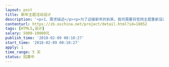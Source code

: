 ```yaml
---                
layout: post       
title: 新年主题活动设计           
description: '<p>1、需求描述</p><p>为了迎接新年的到来，我司需要将官网主题重新设计</p><p>2、人员要求</p><p>从事UI设计工作5年以上。</p><p>设计作品参加过大赛并获取名次。</p><p><br></p><p><br></p>'     
contenturl: https://zb.oschina.net/project/detail.html?id=18052      
tags: [HTML5,设计]            
salary: 5000-10000元          
publish_time: '2018-02-09 00:10:27'         
start_time: '2018-02-09 00:10:27'           
apply: 1                   
time_range: 5 天              
status: 招募中                  
---                 
```

